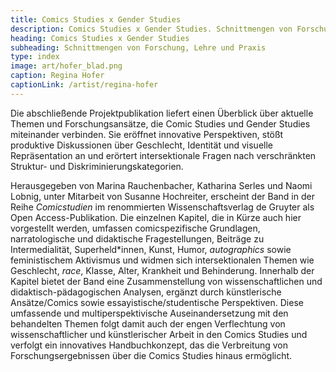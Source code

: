 ```yaml
---
title: Comics Studies x Gender Studies
description: Comics Studies x Gender Studies. Schnittmengen von Forschung, Lehre und Praxis / Intersections of research, teaching, and practice
heading: Comics Studies x Gender Studies
subheading: Schnittmengen von Forschung, Lehre und Praxis
type: index
image: art/hofer_blad.png
caption: Regina Hofer
captionLink: /artist/regina-hofer
---
```


Die abschließende Projektpublikation liefert einen Überblick über aktuelle Themen und Forschungsansätze, die Comic Studies und Gender Studies miteinander verbinden. Sie eröffnet innovative Perspektiven, stößt produktive Diskussionen über Geschlecht, Identität und visuelle Repräsentation an und erörtert intersektionale Fragen nach verschränkten Struktur- und Diskriminierungskategorien.
<!-- more -->
Herausgegeben von Marina Rauchenbacher, Katharina Serles und Naomi Lobnig, unter Mitarbeit von Susanne Hochreiter, erscheint der Band in der Reihe _Comicstudien_ im renommierten Wissenschaftsverlag de Gruyter als Open Access-Publikation.
Die einzelnen Kapitel, die in Kürze auch hier vorgestellt werden, umfassen comicspezifische Grundlagen, narratologische und didaktische Fragestellungen, Beiträge zu Intermedialität, Superheld*innen, Kunst, Humor, _autographics_ sowie feministischem Aktivismus und widmen sich intersektionalen Themen wie Geschlecht, _race_, Klasse, Alter, Krankheit und Behinderung.
Innerhalb der Kapitel bietet der Band eine Zusammenstellung von wissenschaftlichen und didaktisch-pädagogischen Analysen, ergänzt durch künstlerische Ansätze/Comics sowie essayistische/studentische Perspektiven. Diese umfassende und multiperspektivische Auseinandersetzung mit den behandelten Themen folgt damit auch der engen Verflechtung von wissenschaftlicher und künstlerischer Arbeit in den Comics Studies und verfolgt ein innovatives Handbuchkonzept, das die Verbreitung von Forschungsergebnissen über die Comics Studies hinaus ermöglicht.

